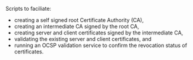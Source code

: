 Scripts to faciliate:
* creating a self signed root Certificate Authority (CA),
* creating an intermediate CA signed by the root CA,
* creating server and client certificates signed by the intermediate CA,
* validating the existing server and client certificates, and
* running an OCSP validation service to confirm the revocation status of certificates.
